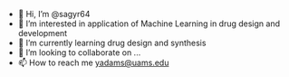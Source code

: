 - 👋 Hi, I’m @sagyr64
- 👀 I’m interested in application of Machine Learning in drug design and development
- 🌱 I’m currently learning drug design and synthesis
- 💞️ I’m looking to collaborate on ...
- 📫 How to reach me yadams@uams.edu

<!---
sagyr64/sagyr64 is a ✨ special ✨ repository because its `README.md` (this file) appears on your GitHub profile.
You can click the Preview link to take a look at your changes.
--->

